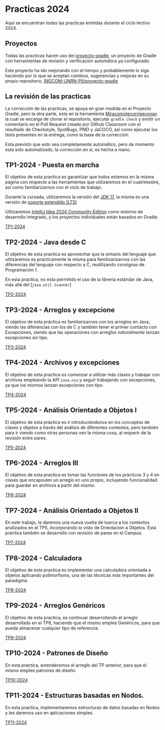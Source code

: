 # Practicas 2024

Aquí se encuentran todas las practicas emitidas durante el ciclo lectivo 2024.

## Proyectos

Todas las practicas hacen uso del [proyecto-gradle](proyecto-gradle-main.zip),
un proyecto de Gradle con herramientas de revisión y verificación automática
ya configurado.

Este proyecto ha ido mejorando con el tiempo y probablemente lo siga haciendo
por lo que se aceptan cambios, sugerencias y mejoras en su propio repositorio,
[INGCOM-UNRN-PII/proyecto-gradle](https://github.com/INGCOM-UNRN-PII/proyecto-gradle)

## La revisión de las practicas

La corrección de las practicas, se apoya en gran medida en el Proyecto Gradle,
pero la otra parte, esta en la herramienta 
[Miracomotecorrigeconan](https://github.com/INGCOM-UNRN-PII/miracomotecorrigeconan)
la cual se encarga de clonar el repositorio, ejecutar `gradle check` y emitir un
comentario en el Pull Request creado por Github Classroom con el resultado de
Checkstyle, SpotBugs, PMD y JaCOCO, asi como ejecutar los tests presentes en la
entrega, como la base de la corrección.

Esta previsto que esto sea completamente automático, pero de momento esta solo
automatizado, la corrección en sí, es hecha a mano.

## TP1-2024 - Puesta en marcha

El objetivo de esta practica es garantizar que todos estemos en la misma página
con respecto a las herramientas que utilizaremos en el cuatrimestre, así como
familiarizarnos con el ciclo de trabajo.

Durante la cursada, utilizaremos la versión del 
[JDK 17](https://download.oracle.com/java/17/latest/jdk-17_windows-x64_bin.exe),
la misma es una versión de 
[soporte extendido (LTS)](https://www.oracle.com/java/technologies/java-se-support-roadmap.html) 

Utilizaremos [IntelliJ Idea 2024 Community Edition](https://download.jetbrains.com/idea/ideaIC-2023.3.4.exe) 
como entorno de desarrollo integrado, y los proyectos individuales están basados 
en Gradle.

[TP1-2024](TP1-2024.md)

## TP2-2024 - Java desde C

El objetivo de esta practica es aprovechar que la sintaxis del lenguaje que
utilizaremos es practicamente la misma para familizarizarnos con las diferencias
del lenguaje con respecto a C, reutilizando consignas de Programación 1.

En esta practica, no esta permitido el uso de la librería estándar de Java, más
allá del [`java.util.Scanner`]

[TP2-2024](TP2-2024.md)

## TP3-2024 - Arreglos y excepcione

El objetivo de esta práctica es familiarizarnos con los arreglos en Java, viendo
las diferencias con los de C y también tener el primer contacto con Excepciones,
siendo que las operaciones con arreglos _naturalmente_ lanzan excepciones sin
tipo.

[TP3-2024](TP3-2024.md)

## TP4-2024 - Archivos y excepciones

El objetivo de esta practica es comenzar a utilizar más clases y trabajar con
archivos empleando la API `java.nio` y seguir trabajando con excepciones, ya que
los mismos lanzan excepciones con tipo.

[TP4-2024](TP4-2024.md)

## TP5-2024 - Análisis Orientado a Objetos I

El objetivo de esta práctica es ir introduciéndonos en los conceptos de clases 
y objetos a través del análisis de diferentes contextos, pero también para ir 
viendo como otras personas ven la misma cosa, al requerir de la revisión entre
pares.

[TP5-2024](TP5-2024.md)

## TP6-2024 - Arreglos III

El objetivo de esta practica es tomar las funciones de los prácticos 3 y 4 en
clases que encapsulen un arreglo en uno propio, incluyendo funcionalidad para
guardar en archivos a partir del mismo.

[TP6-2024](TP6-2024.md)

## TP7-2024 - Análisis Orientado a Objetos II

En este trabajo, le daremos una nueva vuelta de tuerca a los contextos analizados
en el TP5, incorporando lo visto de Orientación a Objetos. Esta práctica también
se desarrolló con revisión de pares en el Campus.

[TP7-2024](TP7-2024.md)

## TP8-2024 - Calculadora

El objetivo de esta practica es implementar una calculadora orientada a objetos
aplicando polimorfismo, una de las técnicas más importantes del paradigma.

[TP8-2024](TP8-2024.md)

## TP9-2024 - Arreglos Genéricos

El objetivo de esta practica, es continuar desarrollando el arreglo desarrollado
en el TP6, haciendo que el mismo emplee Genéricos, para que pueda almacenar
cualquier tipo de referencia.

[TP9-2024](TP9-2024.md)

## TP10-2024 - Patrones de Diseño

En esta practica, extenderemos el arreglo del TP anterior, para que el mismo
emplee patrones de diseño 

[TP10-2024](TP10-2024.md)

## TP11-2024 - Estructuras basadas en Nodos.

En esta practica, implementaremos estructuras de datos basadas en Nodos y les
daremos uso en aplicaciones simples.

[TP11-2024](TP11-2024.md)

